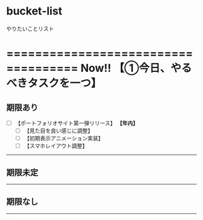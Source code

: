 # bucket-list
やりたいことリスト

====================================
Now!! 【①今日、やるべきタスクを一つ】
====================================

期限あり
------------------------------------
+ [ ] 【ポートフォリオサイト第一弾リリース】 **【年内】**
  + [ ] 【見た目を良い感じに調整】
  + [ ] 【初期表示アニメーション実装】
  + [ ] 【スマホレイアウト調整】
_ _ _ _ _ _ _ _ _ _ _ _ _ _ _ _ _ _

期限未定
------------------------------------

_ _ _ _ _ _ _ _ _ _ _ _ _ _ _ _ _ _

期限なし
------------------------------------

_ _ _ _ _ _ _ _ _ _ _ _ _ _ _ _ _ _